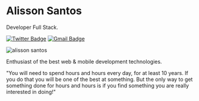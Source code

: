 # Alisson Santos 

Developer Full Stack.

[![Twitter Badge](https://img.shields.io/badge/-@dev.alysson-6633cc?style=flat-square&labelColor=6633cc&logo=twitter&logoColor=white&link=https://twitter.com/dieegosf)](https://twitter.com/dieegosf) 
[![Gmail Badge](https://img.shields.io/badge/-dev.alysson@gmail.com-6633cc?style=flat-square&logo=Gmail&logoColor=white&link=mailto:dev.alysson@gmail.com)](mailto:dev.alysson@gmail.com)

<p align="left"> <img src="https://github-readme-stats.vercel.app/api?username=khausxl&show_icons=true&theme=gotham" alt='alisson santos' /></p>

Enthusiast of the best web & mobile development technologies.

"You will need to spend hours and hours every day, for at least 10 years. If you do that you will be one of the best at something. But the only way to get something done for hours and hours is if you find something you are really interested in doing!"
